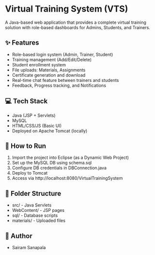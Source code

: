 # Virtual Training System (VTS)

A Java-based web application that provides a complete virtual training solution with role-based dashboards for Admins, Students, and Trainers.

## ✨ Features

- Role-based login system (Admin, Trainer, Student)
- Training management (Add/Edit/Delete)
- Student enrollment system
- File uploads: Materials, Assignments
- Certificate generation and download
- Real-time chat feature between trainers and students
- Feedback, Progress tracking, and Notifications

## 💻 Tech Stack

- Java (JSP + Servlets)
- MySQL
- HTML/CSS/JS (Basic UI)
- Deployed on Apache Tomcat (locally)

## 🚀 How to Run

1. Import the project into Eclipse (as a Dynamic Web Project)
2. Set up the MySQL DB using schema.sql
3. Configure DB credentials in DBConnection.java
4. Deploy to Tomcat
5. Access via http://localhost:8080/VirtualTrainingSystem

## 📁 Folder Structure

- src/ - Java Servlets
- WebContent/ - JSP pages
- sql/ - Database scripts
- materials/ - Uploaded files

## 🙌 Author

- Sairam Sanapala
